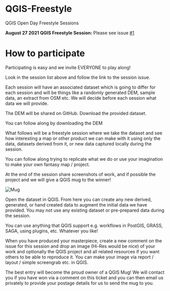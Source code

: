 # QGIS-Freestyle
QGIS Open Day Freestyle Sessions

**August 27 2021 QGIS Freestyle Session:** Please see issue [#1](https://github.com/timlinux/QGIS-Freestyle/issues/1)

# How to participate

Participating is easy and we invite EVERYONE to play along!

Look in the session list above and follow the link to the session issue.

Each session will have an associated dataset which is going to differ for each session and will be things like a randomly generated DEM, sample data, an extract from OSM etc. We will decide before each session what data we will provide.

The DEM will be shared on GitHub. Download the provided dataset.

You can follow along by downloading the DEM

What follows will be a freestyle session where we take the dataset and see how interesting a map or other product we can make with it using only the data, datasets derived from it, or new data captured locally during the session.

You can follow along trying to replicate what we do or use your imagination to make your own fantasy map / project.

At the end of the session share screenshots of work, and if possible the project and we will give a QGIS mug to the winner!


![Mug](https://www.qgis.org/en/_images/shop_mug_2017.png)

 

Open the dataset in QGIS. From here you can create any new derived, generated, or hand created data to augment the initial data we have provided. You may not use any existing dataset or pre-prepared data during the session.

You can use anything that QGIS support e.g. workflows in PostGIS, GRASS, SAGA, using plugins, etc. Whatever you like!

When you have produced your masterpiece, create a new comment on the issue for this session and drop an image (Hi-Res would be nice) of your work and optionally the QGIS project and all related resources if you want others to be able to reproduce it. You can make your image via report / layout / simple screengrab etc. in QGIS.

The best entry will become the proud owner of a QGIS Mug!  We will contact you if you have won via a comment on this ticket and you can then email us privately to provide your postage details for us to send the mug to you.
